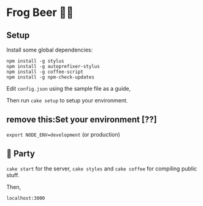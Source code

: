 # Frog Beer 🐸🍺

## Setup

Install some global dependencies:
```shell
npm install -g stylus
npm install -g autoprefixer-stylus
npm install -g coffee-script
npm install -g npm-check-updates
```

Edit `config.json` using the sample file as a guide,

Then run `cake setup` to setup your environment.

## remove this:Set your environment [??]

`export NODE_ENV=development` (or production)

## 🍰 Party

`cake start` for the server, `cake styles` and `cake coffee` for compiling public stuff.

Then,

`localhost:3000`
